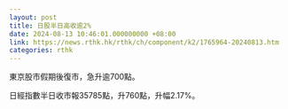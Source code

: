 ```yaml
---
layout: post
title: 日股半日高收逾2%
date: 2024-08-13 10:46:01.000000000 +08:00
link: https://news.rthk.hk/rthk/ch/component/k2/1765964-20240813.htm
categories: rthk
---
```


東京股市假期後復市，急升逾700點。

日經指數半日收市報35785點，升760點，升幅2.17%。
